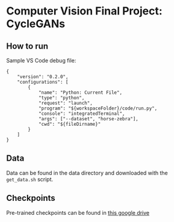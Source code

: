 # Computer Vision Final Project: CycleGANs

## How to run
Sample VS Code debug file:
```
{
    "version": "0.2.0",
    "configurations": [
        {
            "name": "Python: Current File",
            "type": "python",
            "request": "launch",
            "program": "${workspaceFolder}/code/run.py",
            "console": "integratedTerminal",
            "args": ["--dataset", "horse-zebra"],
            "cwd": "${fileDirname}"
        }
    ]
}
```
## Data
Data can be found in the data directory and downloaded with the `get_data.sh` script.

## Checkpoints
Pre-trained checkpoints can be found in [this google drive](https://drive.google.com/drive/folders/1fM165n4-7gPV_xVI_vxJ8Kajiym0XFK5?usp=sharing)
